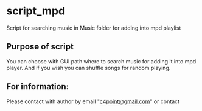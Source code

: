 # script_mpd
Script for searching music in Music folder for adding into mpd playlist

## Purpose of script
You can choose with GUI path where to search music for adding it into mpd
player. And if you wish you can shuffle songs for random playing.

## For information:
Please contact with author by email "c4point@gmail.com" or contact
